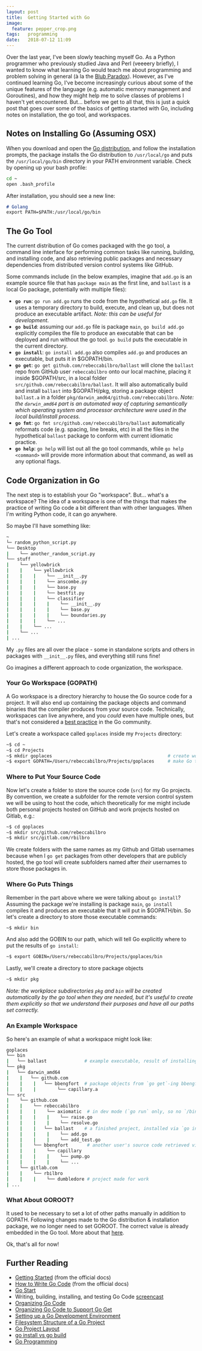 ```yaml
---
layout: post
title:  Getting Started with Go
image:
  feature: pepper_crop.png
tags:   programming
date:   2018-07-12 11:09
---
```


Over the last year, I've been slowly teaching myself Go. As a Python programmer who previously studied Java and Perl (veeeery briefly), I wanted to know what learning Go would teach me about programming and problem solving in general (à la the [Blub Paradox](http://www.paulgraham.com/avg.html)). However, as I've continued learning Go, I've become increasingly curious about some of the unique features of the language (e.g. automatic memory management and Goroutines), and how they might help me to solve classes of problems I haven't yet encountered. But... before we get to all that, this is just a quick post that goes over some of the basics of getting started with Go, including notes on installation, the go tool, and workspaces.

## Notes on Installing Go (Assuming OSX)

When you download and open the [Go distribution](https://golang.org/dl/), and follow the installation prompts, the package installs the Go distribution to `/usr/local/go` and puts the `/usr/local/go/bin` directory in your PATH environment variable. Check by opening up your bash profile:

```bash
cd ~
open .bash_profile
```

After installation, you should see a new line:

```md
# Golang
export PATH=$PATH:/usr/local/go/bin
```

## The Go Tool

The current distribution of Go comes packaged with the go tool, a command line interface for performing common tasks like running, building, and installing code, and also retrieving public packages and necessary dependencies from distributed version control systems like GitHub.

Some commands include (in the below examples, imagine that `add.go` is an example source file that has `package main` as the first line, and `ballast` is a local Go package, potentially with multiple files):

 - **`go run`**: `go run add.go` runs the code from the hypothetical `add.go` file. It uses a temporary directory to build, execute, and clean up, but does not produce an executable artifact. _Note: this can be useful for development._
 - **`go build`**: assuming our `add.go` file is package `main`, `go build add.go` explicitly compiles the file to produce an executable that can be deployed and run without the go tool. `go build` puts the executable in the current directory.
 - **`go install`**: `go install add.go` also compiles `add.go` and produces an executable, but puts it in  $GOPATH/bin.
 - **`go get`**: `go get github.com/rebeccabilbro/ballast` will clone the `ballast` repo from GitHub user `rebeccabilbro` onto our local machine, placing it inside $GOPATH/src, in a local folder `src/github.com/rebeccabilbro/ballast`. It will also automatically build and install `ballast` into $GOPATH/pkg, storing a package object `ballast.a` in a folder `pkg/darwin_amd64/github.com/rebeccabilbro`. _Note: the `darwin_amd64` part is an automated way of capturing semantically which operating system and processor architecture were used in the local build/install process._
 - **`go fmt`**: `go fmt src/github.com/rebeccabilbro/ballast` automatically reformats code (e.g. spacing, line breaks, etc) in all the files in the hypothetical `ballast` package to conform with current idiomatic practice.
 - **`go help`**: `go help` will list out all the go tool commands, while `go help <command>` will provide more information about that command, as well as any optional flags.

## Code Organization in Go

The next step is to establish your Go "workspace". But... what's a workspace? The idea of a workspace is one of the things that makes the practice of writing Go code a bit different than with other languages. When I'm writing Python code, it can go anywhere.

So maybe I'll have something like:

```bash
~
└─ random_python_script.py
└── Desktop
|    └── another_random_script.py
└── stuff                            
|    └── yellowbrick
|    |    └── yellowbrick
|    |    |    └── __init__.py
|    |    |    └── anscombe.py
|    |    |    └── base.py
|    |    |    └── bestfit.py
|    |    |    └── classifier
|    |    |    |    └── __init__.py
|    |    |    |    └── base.py
|    |    |    |    └── boundaries.py
|    |    |    └── ...
|    |    └── ...
|    └── ...
| ...
```

My `.py` files are all over the place - some in standalone scripts and others in packages with `__init__.py` files, and everything still runs fine!

Go imagines a different approach to code organization, the workspace.

### Your Go Workspace (GOPATH)

A Go workspace is a directory hierarchy to house the Go source code for a project. It will also end up containing the package objects and command binaries that the compiler produces from your source code. Technically, workspaces can live anywhere, and you *could* even have multiple ones, but that's not considered a [best practice](https://golang.org/doc/code.html#Workspaces) in the Go community.

Let's create a workspace called `goplaces` inside my `Projects` directory:

```bash
~$ cd ~
~$ cd Projects
~$ mkdir goplaces                                           # create workspace dir
~$ export GOPATH=/Users/rebeccabilbro/Projects/goplaces     # make Go tool aware of workspace
```

### Where to Put Your Source Code

Now let's create a folder to store the source code (`src`) for my Go projects. By convention, we create a subfolder for the remote version control system we will be using to host the code, which theoretically for me might include both personal projects hosted on GitHub and work projects hosted on Gitlab, e.g.:

```bash
~$ cd goplaces
~$ mkdir src/github.com/rebeccabilbro     
~$ mkdir src/gitlab.com/rbilbro     
```

We create folders with the same names as my Github and Gitlab usernames because when I `go get` packages from other developers that are publicly hosted, the go tool will create subfolders named after _their_ usernames to store those packages in.

### Where Go Puts Things

Remember in the part above where we were talking about `go install`? Assuming the package we're installing is package `main`, `go install` compiles it and produces an executable that it will put in  $GOPATH/bin. So let's create a directory to store those executable commands:

```bash
~$ mkdir bin
```

And also add the GOBIN to our path, which will tell Go explicitly where to put the results of `go install`:

```bash
~$ export GOBIN=/Users/rebeccabilbro/Projects/goplaces/bin      
```

Lastly, we'll create a directory to store package objects

```bash
~$ mkdir pkg   
```

_Note: the workplace subdirectories `pkg` and `bin` will be created automatically by the go tool when they are needed, but it's useful to create them explicitly so that we understand their purposes and have all our paths set correctly._

### An Example Workspace

So here's an example of what a workspace might look like:

```bash
goplaces
└── bin
|   └── ballast              # example executable, result of installing ballast from src
└── pkg                            
|   └── darwin_amd64
|    |   └── github.com
|    |    |   └── bbengfort  # package objects from `go get`-ing bbengfort's source code
|    |    |        └── capillary.a
└── src                              
|    └── github.com
|    |    └── rebeccabilbro
|    |    |    └── axiomatic  # in dev mode (`go run` only, so no `/bin` executables)
|    |    |    |    └── raise.go
|    |    |    |    └── resolve.go
|    |    |   └── ballast    # a finished project, installed via `go install`
|    |    |    |    └── add.go
|    |    |    |    └── add_test.go
|    |    └── bbengfort       # another user's source code retrieved via `go get`
|    |    |    └── capillary
|    |    |    |    └── pump.go
|    |    |    |    └── ...
|    └── gitlab.com
|    |    └── rbilbro
|    |    |    └── dumbledore # project made for work
| ...
```

### What About GOROOT?

It used to be necessary to set a lot of other paths manually in addition to GOPATH. Following changes made to the Go distribution & installation package, we no longer need to set GOROOT.  The correct value is already embedded in the Go tool. More about that [here](https://dave.cheney.net/2013/06/14/you-dont-need-to-set-goroot-really).

Ok, that's all for now!

## Further Reading

 - [Getting Started](https://golang.org/doc/install) (from the official docs)
 - [How to Write Go Code](https://golang.org/doc/code.html) (from the official docs)
 - [Go Start](https://github.com/alco/gostart)
 - Writing, building, installing, and testing Go Code [screencast](https://youtu.be/XCsL89YtqCs)
 - [Organizing Go Code](https://talks.golang.org/2014/organizeio.slide#1)
 - [Organizing Go Code to Support Go Get](https://www.ardanlabs.com/blog/2013/08/organizing-code-to-support-go-get.html)
 - [Setting up a Go Development Environment](https://skife.org/golang/2013/03/24/go_dev_env.html)
 - [Filesystem Structure of a Go Project](https://flaviocopes.com/go-filesystem-structure/)
 - [Go Project Layout](https://medium.com/golang-learn/go-project-layout-e5213cdcfaa2)
 - [go install vs go build](https://pocketgophers.com/go-install-vs-go-build/)
 - [Go Programming](https://youtu.be/CF9S4QZuV30)
